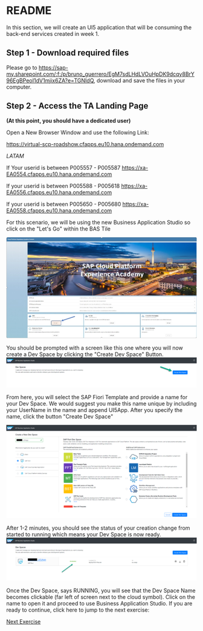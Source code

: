 # README
In this section, we will create an UI5 application that will be consuming the back-end services created in week 1. 

## Step 1 - Download required files

Please go to https://sap-my.sharepoint.com/:f:/p/bruno_guerrero/EgM7sdLHdLVOuHpDK9dcqy8BrY96EgBPeoI1dV1mjix6ZA?e=TGNIdQ, download and save the files in your computer.

## Step 2 - Access the TA Landing Page

**(At this point, you should have a dedicated user)**

Open a New Browser Window and use the following Link:

https://virtual-scp-roadshow.cfapps.eu10.hana.ondemand.com

*LATAM*

If Your userid is between P005557 - P005587
https://xa-EA0554.cfapps.eu10.hana.ondemand.com

If your userid is between P005588 - P005618
https://xa-EA0556.cfapps.eu10.hana.ondemand.com

If your userid is between P005650 - P005680
https://xa-EA0558.cfapps.eu10.hana.ondemand.com

For this scenario, we will be using the new Business Application Studio so click on the "Let's Go" within the BAS Tile

![BASONLANDINGPAGE](../Images/TALandingBAS.jpg)

You should be prompted with a screen like this one where you will now create a Dev Space by clicking the "Create Dev Space" Button.
![Business Application Studio](../Images/TALandingBAS2.png)

From here, you will select the SAP Fiori Template and provide a name for your Dev Space. We would suggest you make this name unique by including your UserName in the name and append UI5App. After you specify the name, click the button "Create Dev Space"

![Dev Sapce](../Images/CreatingSAPFioriSpace_1.png)

After 1-2 minutes, you should see the status of your creation change from started to running which means your Dev Space is now ready.
![Dev Space Created](../Images/FioriSpaceRunning.png)

Once the Dev Space, says RUNNING, you will see that the Dev Space Name becomes clickable (far left of screen next to the cloud symbol). Click on the name to open it and proceed to use Business Application Studio. If you are ready to continue, click here to jump to the next exercise:

[Next Exercise](Part%201%20-%20Create%20Worklist%20Application.md)
